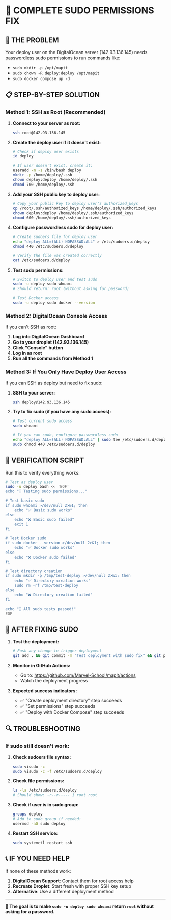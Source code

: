 # 🔧 COMPLETE SUDO PERMISSIONS FIX

## 🎯 **THE PROBLEM**
Your deploy user on the DigitalOcean server (142.93.136.145) needs passwordless sudo permissions to run commands like:
- `sudo mkdir -p /opt/mapit`
- `sudo chown -R deploy:deploy /opt/mapit`
- `sudo docker compose up -d`

## 📋 **STEP-BY-STEP SOLUTION**

### **Method 1: SSH as Root (Recommended)**

1. **Connect to your server as root:**
   ```bash
   ssh root@142.93.136.145
   ```

2. **Create the deploy user if it doesn't exist:**
   ```bash
   # Check if deploy user exists
   id deploy
   
   # If user doesn't exist, create it:
   useradd -m -s /bin/bash deploy
   mkdir -p /home/deploy/.ssh
   chown deploy:deploy /home/deploy/.ssh
   chmod 700 /home/deploy/.ssh
   ```

3. **Add your SSH public key to deploy user:**
   ```bash
   # Copy your public key to deploy user's authorized_keys
   cp /root/.ssh/authorized_keys /home/deploy/.ssh/authorized_keys
   chown deploy:deploy /home/deploy/.ssh/authorized_keys
   chmod 600 /home/deploy/.ssh/authorized_keys
   ```

4. **Configure passwordless sudo for deploy user:**
   ```bash
   # Create sudoers file for deploy user
   echo "deploy ALL=(ALL) NOPASSWD:ALL" > /etc/sudoers.d/deploy
   chmod 440 /etc/sudoers.d/deploy
   
   # Verify the file was created correctly
   cat /etc/sudoers.d/deploy
   ```

5. **Test sudo permissions:**
   ```bash
   # Switch to deploy user and test sudo
   sudo -u deploy sudo whoami
   # Should return: root (without asking for password)
   
   # Test Docker access
   sudo -u deploy sudo docker --version
   ```

### **Method 2: DigitalOcean Console Access**

If you can't SSH as root:

1. **Log into DigitalOcean Dashboard**
2. **Go to your droplet (142.93.136.145)**
3. **Click "Console" button**
4. **Log in as root**
5. **Run all the commands from Method 1**

### **Method 3: If You Only Have Deploy User Access**

If you can SSH as deploy but need to fix sudo:

1. **SSH to your server:**
   ```bash
   ssh deploy@142.93.136.145
   ```

2. **Try to fix sudo (if you have any sudo access):**
   ```bash
   # Test current sudo access
   sudo whoami
   
   # If you can sudo, configure passwordless sudo
   echo "deploy ALL=(ALL) NOPASSWD:ALL" | sudo tee /etc/sudoers.d/deploy
   sudo chmod 440 /etc/sudoers.d/deploy
   ```

## 🧪 **VERIFICATION SCRIPT**

Run this to verify everything works:

```bash
# Test as deploy user
sudo -u deploy bash << 'EOF'
echo "🧪 Testing sudo permissions..."

# Test basic sudo
if sudo whoami >/dev/null 2>&1; then
    echo "✅ Basic sudo works"
else
    echo "❌ Basic sudo failed"
    exit 1
fi

# Test Docker sudo
if sudo docker --version >/dev/null 2>&1; then
    echo "✅ Docker sudo works"
else
    echo "❌ Docker sudo failed"
fi

# Test directory creation
if sudo mkdir -p /tmp/test-deploy >/dev/null 2>&1; then
    echo "✅ Directory creation works"
    sudo rm -rf /tmp/test-deploy
else
    echo "❌ Directory creation failed"
fi

echo "🎉 All sudo tests passed!"
EOF
```

## 🚀 **AFTER FIXING SUDO**

1. **Test the deployment:**
   ```bash
   # Push any change to trigger deployment
   git add . && git commit -m "Test deployment with sudo fix" && git push origin main
   ```

2. **Monitor in GitHub Actions:**
   - Go to: https://github.com/Marvel-School/mapit/actions
   - Watch the deployment progress

3. **Expected success indicators:**
   - ✅ "Create deployment directory" step succeeds
   - ✅ "Set permissions" step succeeds  
   - ✅ "Deploy with Docker Compose" step succeeds

## 🔍 **TROUBLESHOOTING**

### If sudo still doesn't work:

1. **Check sudoers file syntax:**
   ```bash
   sudo visudo -c
   sudo visudo -c -f /etc/sudoers.d/deploy
   ```

2. **Check file permissions:**
   ```bash
   ls -la /etc/sudoers.d/deploy
   # Should show: -r--r----- 1 root root
   ```

3. **Check if user is in sudo group:**
   ```bash
   groups deploy
   # Add to sudo group if needed:
   usermod -aG sudo deploy
   ```

4. **Restart SSH service:**
   ```bash
   sudo systemctl restart ssh
   ```

## 📞 **IF YOU NEED HELP**

If none of these methods work:
1. **DigitalOcean Support**: Contact them for root access help
2. **Recreate Droplet**: Start fresh with proper SSH key setup
3. **Alternative**: Use a different deployment method

---

**🎯 The goal is to make `sudo -u deploy sudo whoami` return `root` without asking for a password.**
